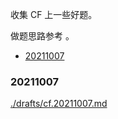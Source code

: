 收集 CF 上一些好题。

做题思路参考 []() 。

<!-- @import "[TOC]" {cmd="toc" depthFrom=1 depthTo=6 orderedList=false} -->

<!-- code_chunk_output -->

- [20211007](#20211007)

<!-- /code_chunk_output -->

### 20211007
[./drafts/cf.20211007.md](./drafts/cf.20211007.md)
